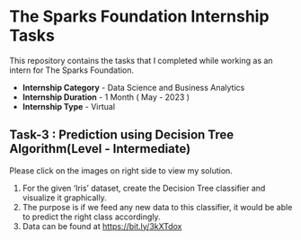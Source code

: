 # The Sparks Foundation Internship Tasks
This repository contains the tasks that I completed while working as an intern for The Sparks Foundation.

* **Internship Category** - Data Science and Business Analytics
* **Internship Duration** - 1 Month ( May - 2023 )
* **Internship Type** - Virtual

## Task-3 : Prediction using Decision Tree Algorithm(Level - Intermediate)
Please click on the images on right side to view my solution.

1. For the given ‘Iris’ dataset, create the Decision Tree classifier and visualize it graphically.
2. The purpose is if we feed any new data to this classifier, it would be able to predict the right class accordingly.
3. Data can be found at https://bit.ly/3kXTdox


